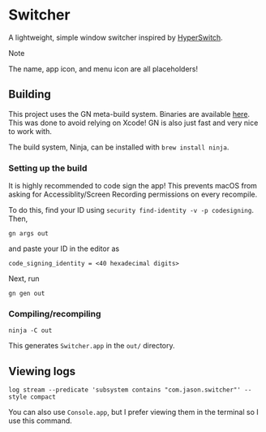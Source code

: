 # Switcher

A lightweight, simple window switcher inspired by [HyperSwitch](https://bahoom.com/hyperswitch).

> [!NOTE]  
> The name, app icon, and menu icon are all placeholders!

## Building

This project uses the GN meta-build system. Binaries are available [here](https://gn.googlesource.com/gn#getting-a-binary). This was done to avoid relying on Xcode! GN is also just fast and very nice to work with.

The build system, Ninja, can be installed with `brew install ninja`.

### Setting up the build

It is highly recommended to code sign the app! This prevents macOS from asking for Accessiblity/Screen Recording permissions on every recompile.

To do this, find your ID using `security find-identity -v -p codesigning`. Then,
```
gn args out
```
and paste your ID in the editor as
```
code_signing_identity = <40 hexadecimal digits>
```

Next, run
```
gn gen out
```

### Compiling/recompiling

```
ninja -C out
```
This generates `Switcher.app` in the `out/` directory.

## Viewing logs

```
log stream --predicate 'subsystem contains "com.jason.switcher"' --style compact
```

You can also use `Console.app`, but I prefer viewing them in the terminal so I use this command.
